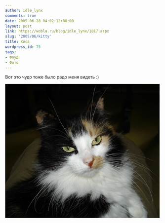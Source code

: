 ```yaml
---
author: idle_lynx
comments: true
date: 2005-06-28 04:02:12+00:00
layout: post
link: https://wobla.ru/blog/idle_lynx/1817.aspx
slug: '2005/06/kitty'
title: Киса
wordpress_id: 75
tags:
- Флуд
- Фото
---
```


Вот это чудо тоже было радо меня видеть :)

![Муська](images/2007/05/1ddce029-a7a5-47e2-b931-678d36ad49eb.jpg)
